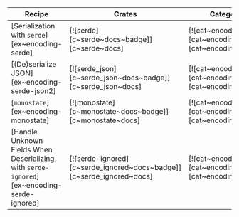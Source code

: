 | Recipe | Crates | Categories |
|--------|--------|------------|
| [Serialization with `serde`][ex~encoding-serde] | [![serde][c~serde~docs~badge]][c~serde~docs] | [![cat~encoding][cat~encoding~badge]][cat~encoding] |
| [(De)serialize JSON][ex~encoding-serde-json2] | [![serde_json][c~serde_json~docs~badge]][c~serde_json~docs] | [![cat~encoding][cat~encoding~badge]][cat~encoding] |
| [`monostate`][ex~encoding-monostate] | [![monostate][c~monostate~docs~badge]][c~monostate~docs] | [![cat~encoding][cat~encoding~badge]][cat~encoding] |
| [Handle Unknown Fields When Deserializing, with `serde-ignored`][ex~encoding-serde-ignored] | [![serde-ignored][c~serde_ignored~docs~badge]][c~serde_ignored~docs] | [![cat~encoding][cat~encoding~badge]][cat~encoding] |

<div class="hidden">
</div>
